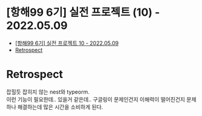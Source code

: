 # [항해99 6기] 실전 프로젝트 (10) - 2022.05.09

<!-- TOC -->

- [[항해99 6기] 실전 프로젝트 10 - 2022.05.09](#%ED%95%AD%ED%95%B499-6%EA%B8%B0-%EC%8B%A4%EC%A0%84-%ED%94%84%EB%A1%9C%EC%A0%9D%ED%8A%B8-10---20220509)
- [Retrospect](#retrospect)

<!-- /TOC -->

# Retrospect
잡힐듯 잡히지 않는 nest와 typeorm.  
이런 기능이 필요한데.. 있을거 같은데.. 
구글링이 문제인건지 이해력이 떨어진건지 문제 하나 해결하는데 많은 시간을 소비하게 된다.